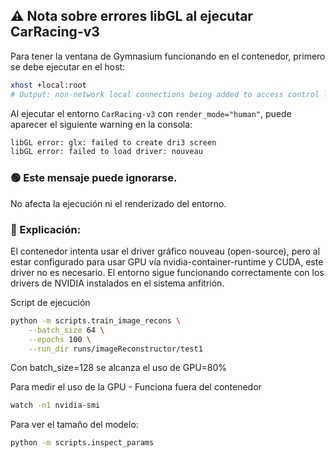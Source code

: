 
## ⚠️ Nota sobre errores libGL al ejecutar CarRacing-v3
Para tener la ventana de Gymnasium funcionando en el contenedor, primero se debe ejecutar en el host:
```bash
xhost +local:root
# Output: non-network local connections being added to access control list
```

Al ejecutar el entorno `CarRacing-v3` con `render_mode="human"`, puede aparecer el siguiente warning en la consola:

```bash
libGL error: glx: failed to create dri3 screen
libGL error: failed to load driver: nouveau
```
### 🟢 Este mensaje puede ignorarse.
No afecta la ejecución ni el renderizado del entorno.

### 📌 Explicación:
El contenedor intenta usar el driver gráfico nouveau (open-source), pero al estar configurado para usar GPU vía nvidia-container-runtime y CUDA, este driver no es necesario. El entorno sigue funcionando correctamente con los drivers de NVIDIA instalados en el sistema anfitrión.

Script de ejecución
```bash
python -m scripts.train_image_recons \
    --batch_size 64 \
    --epochs 100 \
    --run_dir runs/imageReconstructor/test1
```

Con batch_size=128 se alcanza el uso de GPU=80%


Para medir el uso de la GPU - Funciona fuera del contenedor
```bash
watch -n1 nvidia-smi
```

Para ver el tamaño del modelo:
```bash
python -m scripts.inspect_params
```